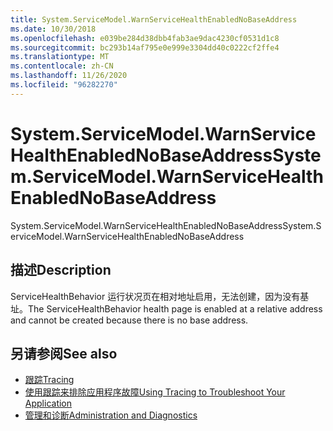 ```yaml
---
title: System.ServiceModel.WarnServiceHealthEnabledNoBaseAddress
ms.date: 10/30/2018
ms.openlocfilehash: e039be284d38dbb4fab3ae9dac4230cf0531d1c8
ms.sourcegitcommit: bc293b14af795e0e999e3304dd40c0222cf2ffe4
ms.translationtype: MT
ms.contentlocale: zh-CN
ms.lasthandoff: 11/26/2020
ms.locfileid: "96282270"
---
```

# <a name="systemservicemodelwarnservicehealthenablednobaseaddress"></a><span data-ttu-id="ebdbf-102">System.ServiceModel.WarnServiceHealthEnabledNoBaseAddress</span><span class="sxs-lookup"><span data-stu-id="ebdbf-102">System.ServiceModel.WarnServiceHealthEnabledNoBaseAddress</span></span>

<span data-ttu-id="ebdbf-103">System.ServiceModel.WarnServiceHealthEnabledNoBaseAddress</span><span class="sxs-lookup"><span data-stu-id="ebdbf-103">System.ServiceModel.WarnServiceHealthEnabledNoBaseAddress</span></span>  
  
## <a name="description"></a><span data-ttu-id="ebdbf-104">描述</span><span class="sxs-lookup"><span data-stu-id="ebdbf-104">Description</span></span>  

 <span data-ttu-id="ebdbf-105">ServiceHealthBehavior 运行状况页在相对地址启用，无法创建，因为没有基址。</span><span class="sxs-lookup"><span data-stu-id="ebdbf-105">The ServiceHealthBehavior health page is enabled at a relative address and cannot be created because there is no base address.</span></span>  
  
## <a name="see-also"></a><span data-ttu-id="ebdbf-106">另请参阅</span><span class="sxs-lookup"><span data-stu-id="ebdbf-106">See also</span></span>

- [<span data-ttu-id="ebdbf-107">跟踪</span><span class="sxs-lookup"><span data-stu-id="ebdbf-107">Tracing</span></span>](index.md)
- [<span data-ttu-id="ebdbf-108">使用跟踪来排除应用程序故障</span><span class="sxs-lookup"><span data-stu-id="ebdbf-108">Using Tracing to Troubleshoot Your Application</span></span>](using-tracing-to-troubleshoot-your-application.md)
- [<span data-ttu-id="ebdbf-109">管理和诊断</span><span class="sxs-lookup"><span data-stu-id="ebdbf-109">Administration and Diagnostics</span></span>](../index.md)
